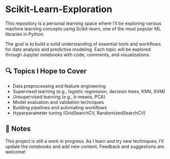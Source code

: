 # Scikit-Learn-Exploration

This repository is a personal learning space where I’ll be exploring various machine learning concepts using Scikit-learn, one of the most popular ML libraries in Python.

The goal is to build a solid understanding of essential tools and workflows for data analysis and predictive modeling. Each topic will be explored through Jupyter notebooks with code, comments, and visualizations.

## 🔍 Topics I Hope to Cover
* Data preprocessing and feature engineering
* Supervised learning (e.g., logistic regression, decision trees, KNN, SVM)
* Unsupervised learning (e.g., k-means, PCA)
* Model evaluation and validation techniques
* Building pipelines and automating workflows
* Hyperparameter tuning (GridSearchCV, RandomizedSearchCV)

## 📌 Notes
This project is still a work in progress. As I learn and try new techniques, I'll update the notebooks and add new content. Feedback and suggestions are welcome!

